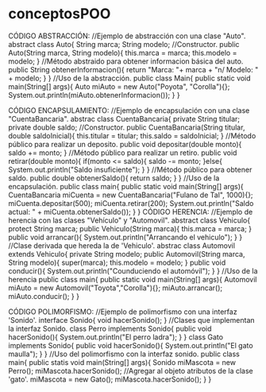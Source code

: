 # conceptosPOO
CÓDIGO ABSTRACCIÓN:
          	//Ejemplo de abstracción con una clase "Auto".
          abstract class Auto{
          	String marca;
          	String modelo;
          		//Constructor.
          	public Auto(String marca, String modelo){
          		this.marca = marca;
          		this.modelo = modelo;
          	}
          		//Método abstraido para obtener informacion básica del auto.
          	public String obtenerInformacion(){
          		return "Marca: "+ marca + "n/ Modelo: " + modelo;
          	}
          }
          	//Uso de la abstracción.
          public class Main{
          	public static void main(String[] args){
          		Auto miAuto = new Auto("Poyota", "Corolla"){};
          		System.out.println(miAuto.obtenerInformacion());
          	}
          }

CÓDIGO ENCAPSULAMIENTO:
          	//Ejemplo de encapsulación con una clase "CuentaBancaria".
          abstrac class CuentaBancaria{
          	private String titular;
          	private double saldo;
          		//Constructor.
          	public CuentaBancaria(String titular, double saldoInicial){
          		this.titular = titular;
          		this.saldo = saldoInicial;
          	}
          		//Método público para realizar un deposito.
          	public void depositar(double monto){
          		saldo += monto;
          	}
          		//Método público para realizar un retiro.
          	public void retirar(double monto){
          		if(monto <= saldo){
          			saldo -= monto;
          		}else{
          			System.out.println("Saldo insuficiente");
          		}
          	}
          		//Método público para obtener saldo.
          	public double obtenerSaldo(){
          		return saldo;
          	}
          }
          	//Uso de la encapsulación.
          public class main{
          	public static void main(String[] args){
          		CuentaBancaria miCuenta = new CuentaBancaria("Fulano de Tal", 1000){};
          		miCuenta.depositar(500);
          		miCuenta.retirar(200);
          		System.out.println("Saldo actual: " + miCuenta.obtenerSaldo());
          	}
          }
CÓDIGO HERENCIA:
          	//Ejemplo de herencia con las clases "Vehículo" y "Automovil".
          abstract class Vehiculo{
          	protect String marca;
          	public Vehiculo(String marca){
          		this.marca = marca;
          	}	
          	public void arrancar(){
          		System.out.println("Arrancando el vehiculo");
          	}
          }
          	//Clase derivada que hereda la de 'Vehiculo'.
          abstrac class Automovil extends Vehiculo{
          	private String modelo;
          	public Automovil(String marca, String modelo){
          		super(marca);
          		this.modelo = modelo;
          	}
          	public void conducir(){
          		System.out.println("Counduciendo el automóvil");
          	}
          }
          	//Uso de la herencia
          public class main{
          	public static void main(String[] args){
          		Automovil miAuto = new Automovil("Toyota","Corolla"){};
          		miAuto.arrancar();
          		miAuto.conducir();
          	}
          }

CÓDIGO POLIMORFISMO:
          	//Ejemplo de polimorfismo con una interfaz 'Sonido'.
          interface Sonido{
          	void hacerSonido();
          }
          	//Clases que implementan la interfaz Sonido.
          class Perro implements Sonido{
          	public void hacerSonido(){
          		System.out.println("El perro ladra");
          	}
          }
          class Gato implements Sonido{
              public void hacerSonido(){
          		System.out.println("El gato maulla");
          	}
          }
          	//Uso del polimorfismo con la interfaz sonido.
          public class main{
          	public statis void main(String[] args){
          		Sonido miMascota = new Perro();
          		miMascota.hacerSonido();
                //Agregar al objeto atributos de la clase 'gato'.
          		miMascota = new Gato();
          		miMascota.hacerSonido();
          	}
          }
